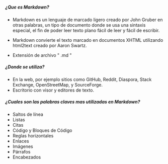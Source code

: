 ##### ¿Que es Markdown?
 - Markdown es un lenguaje de marcado ligero creado por John Gruber  en otras palabras, un tipo de documento donde se usa una sintaxis especial, el fin de poder leer texto plano fácil de leer y fácil de escribir.

 - Markdown convierte el texto marcado en documentos XHTML utilizando html2text creado por Aaron Swartz.

 - Extensión de archivo " .md "

##### ¿Donde se utiliza?
 - En la web, por ejemplo sitios como GitHub, Reddit, Diaspora, Stack Exchange, OpenStreetMap, y SourceForge.
 - Escritorio con visor y editores de texto.

##### ¿Cuales son las palabras claves mas utilizadas en Markdown?
 - Saltos de línea
 - Listas
 - Citas
 - Código y Bloques de Código
 - Reglas horizontales
 - Enlaces
 - Imágenes
 - Párrafos
 - Encabezados

